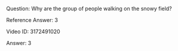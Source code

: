 Question: Why are the group of people walking on the snowy field?

Reference Answer: 3

Video ID: 3172491020

Answer: 3

